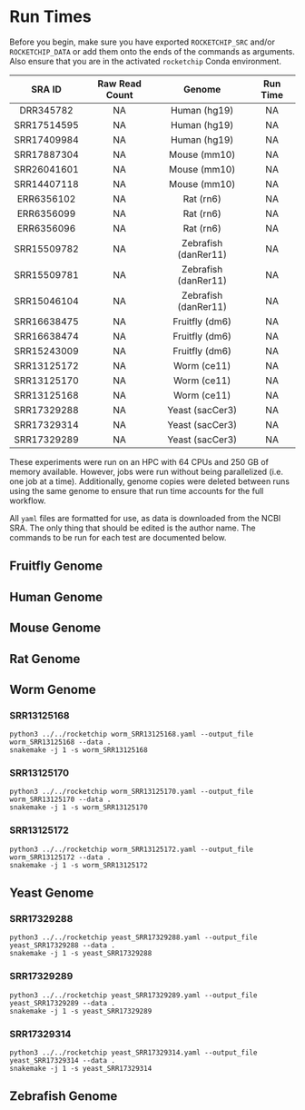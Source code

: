 # Run Times

Before you begin, make sure you have exported `ROCKETCHIP_SRC` and/or `ROCKETCHIP_DATA` or add them onto the ends of the commands as arguments. Also ensure that you are in the activated `rocketchip` Conda environment.

| SRA ID      | Raw Read Count | Genome               | Run Time |
| :---------: | :------------: | :------------------: | :------: |
| DRR345782   |       NA       | Human (hg19)         |    NA    |
| SRR17514595 |       NA       | Human (hg19)         |    NA    | 
| SRR17409984 |       NA       | Human (hg19)         |    NA    |
| SRR17887304 |       NA       | Mouse (mm10)         |    NA    |
| SRR26041601 |       NA       | Mouse (mm10)         |    NA    |
| SRR14407118 |       NA       | Mouse (mm10)         |    NA    |
| ERR6356102  |       NA       | Rat (rn6)            |    NA    |
| ERR6356099  |       NA       | Rat (rn6)            |    NA    |
| ERR6356096  |       NA       | Rat (rn6)            |    NA    |
| SRR15509782 |       NA       | Zebrafish (danRer11) |    NA    |
| SRR15509781 |       NA       | Zebrafish (danRer11) |    NA    |
| SRR15046104 |       NA       | Zebrafish (danRer11) |    NA    |
| SRR16638475 |       NA       | Fruitfly (dm6)       |    NA    |
| SRR16638474 |       NA       | Fruitfly (dm6)       |    NA    |
| SRR15243009 |       NA       | Fruitfly (dm6)       |    NA    |
| SRR13125172 |       NA       | Worm (ce11)          |    NA    |
| SRR13125170 |       NA       | Worm (ce11)          |    NA    |
| SRR13125168 |       NA       | Worm (ce11)          |    NA    |
| SRR17329288 |       NA       | Yeast (sacCer3)      |    NA    |
| SRR17329314 |       NA       | Yeast (sacCer3)      |    NA    |
| SRR17329289 |       NA       | Yeast (sacCer3)      |    NA    |

These experiments were run on an HPC with 64 CPUs and 250 GB of memory available. However, jobs were run without being parallelized (i.e. one job at a time). Additionally, genome copies were deleted between runs using the same genome to ensure that run time accounts for the full workflow.

All `yaml` files are formatted for use, as data is downloaded from the NCBI SRA. The only thing that should be edited is the author name. The commands to be run for each test are documented below.

## Fruitfly Genome

## Human Genome

## Mouse Genome

## Rat Genome

## Worm Genome

### SRR13125168

```
python3 ../../rocketchip worm_SRR13125168.yaml --output_file worm_SRR13125168 --data .
snakemake -j 1 -s worm_SRR13125168
```

### SRR13125170

```
python3 ../../rocketchip worm_SRR13125170.yaml --output_file worm_SRR13125170 --data .
snakemake -j 1 -s worm_SRR13125170
```

### SRR13125172

```
python3 ../../rocketchip worm_SRR13125172.yaml --output_file worm_SRR13125172 --data .
snakemake -j 1 -s worm_SRR13125172
```

## Yeast Genome 

### SRR17329288

```
python3 ../../rocketchip yeast_SRR17329288.yaml --output_file yeast_SRR17329288 --data .
snakemake -j 1 -s yeast_SRR17329288
```

### SRR17329289

```
python3 ../../rocketchip yeast_SRR17329289.yaml --output_file  yeast_SRR17329289 --data .
snakemake -j 1 -s yeast_SRR17329289
```

### SRR17329314

```
python3 ../../rocketchip yeast_SRR17329314.yaml --output_file  yeast_SRR17329314 --data .
snakemake -j 1 -s yeast_SRR17329314
```

## Zebrafish Genome
